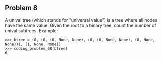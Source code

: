 ## Problem 8

A unival tree (which stands for "universal value") is a tree where all nodes have the same value.
Given the root to a binary tree, count the number of unival subtrees.
Example:

    >>> btree = (0, (0, (0, None, None), (0, (0, None, None), (0, None, None))), (1, None, None))
    >>> coding_problem_08(btree)
    6
